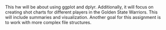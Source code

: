 This hw will be about using ggplot and dplyr. Additionally, it will focus on creating shot charts for different players in the Golden State Warriors. This will include summaries and visualization. Another goal for this assignment is to work with more complex file structures.
